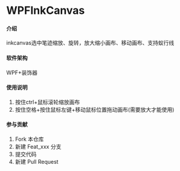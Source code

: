 # WPFInkCanvas

#### 介绍
inkcanvas选中笔迹缩放、旋转，放大缩小画布、移动画布、支持蚁行线

#### 软件架构
WPF+装饰器


#### 使用说明

1.  按住ctrl+鼠标滚轮缩放画布
2.  按住空格+按住鼠标左键+移动鼠标位置拖动画布(需要放大才能使用)

#### 参与贡献

1.  Fork 本仓库
2.  新建 Feat_xxx 分支
3.  提交代码
4.  新建 Pull Request

